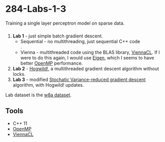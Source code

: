 # 284-Labs-1-3
Training a single layer perceptron model on sparse data. 

###

<ol>
  <li><strong>Lab 1</strong> - just simple batch gradient descent.
    <ul>
      <li>Sequential - no multithreading, just sequential C++ code</li>.
      <li>Vienna - multithreaded code using the BLAS library, <a href="http://viennacl.sourceforge.net/">ViennaCL</a>. If I were to do this again, I would use <a href="http://eigen.tuxfamily.org">Eigen</a>, which I seems to have better <a href="https://computing.llnl.gov/tutorials/openMP/">OpenMP</a> performance.
      </li>
    </ul>
  </li>
  <li><strong>Lab 2</strong> - <a href="https://papers.nips.cc/paper/4390-hogwild-a-lock-free-approach-to-parallelizing-stochastic-gradient-descent">Hogwild!</a>, a multithreaded gradient descent algorithm without locks.</li>
  <li><strong>Lab 3</strong> - modified <a href="https://papers.nips.cc/paper/4937-accelerating-stochastic-gradient-descent-using-predictive-variance-reduction.pdf">Stochatic Variance-reduced gradient descent</a> algorithm, with Hogwild! updates.</li>
</ol>

Lab dataset is the [w8a dataset](https://www.csie.ntu.edu.tw/~cjlin/libsvmtools/datasets/binary.html).

## Tools

<ul>
  <li>C++ 11</li>
  <li><a href="https://computing.llnl.gov/tutorials/openMP/">OpenMP</a></li>
  <li><a href="http://viennacl.sourceforge.net/">ViennaCL</a></li>
</ul>
